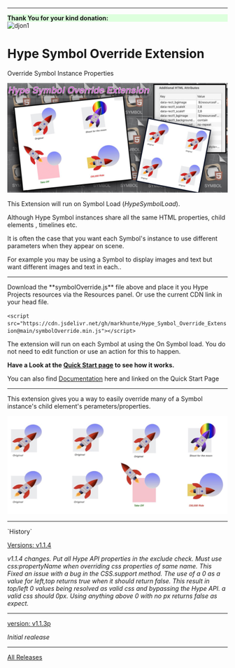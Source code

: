 

<hr>
<div  style='background-color: #ddffdd'><strong>Thank You for your kind donation:</strong></div> 
 <img width="118" alt="djon1" src="https://user-images.githubusercontent.com/6317734/109690714-8b69e200-7b7e-11eb-8fac-cb2cabe6abba.png">


# Hype Symbol Override Extension
 Override Symbol Instance Properties

 ![ExtensionHeadImage](README.assets/ExtensionHeadImage1.jpg)

This Extension will run on Symbol Load (*HypeSymbolLoad*).



Although Hype Symbol instances share all the same HTML properties, child elements , timelines etc.

It is often the case that you want each Symbol's instance to use different parameters when they appear on scene.

For example you may be using a Symbol to display images and text but want different images and text in each.. 

<hr>
Download the **symbolOverride.js** file above and place it you Hype Projects resources via the Resources panel.
Or use the current CDN link in your head file.

`<script src="https://cdn.jsdelivr.net/gh/markhunte/Hype_Symbol_Override_Extension@main/symbolOverride.min.js"></script>`

The extension will run on each Symbol at using the On Symbol load. You do not need to edit function  or use an action for this to happen.							

**Have a Look at the [Quick Start page](https://markhunte.github.io/Hype_Symbol_Override_Extension/) to see how it works.**

You can also find [Documentation](https://markhunte.github.io/Hype_Symbol_Override_Extension/docs.html)  here and linked on the Quick Start Page

 

<hr>

This extension gives you a way to easily override many of a Symbol instance's child element's perameters/properties.



<img src="README.assets/footerImage.jpg" alt="footerImage" style="zoom:50%;" />



 

<hr>
`History`

[Versions: v1.1.4](https://github.com/markhunte/Hype_Symbol_Override_Extension/releases/tag/v1.1.4)



*v1.1.4 changes. Put all Hype API properties in the exclude check. Must use css:propertyName when overriding css properties of same name.
 This Fixed an issue with a bug in the CSS.support method. The use of a 0 as a value for left,top returns true when it should return false.
 This result in top/left 0 values being resolved as valid css and bypassing the Hype API. a valid css should 0px. Using anything above 0 with no px
 returns false as expect.*

<hr>

[version: v1.1.3p](https://cdn.jsdelivr.net/gh/markhunte/Hype_Symbol_Override_Extension@1.1.3/symbolOverride.js)

*Initial realease*

<hr>

[All Releases](https://github.com/markhunte/Hype_Symbol_Override_Extension/releases)









